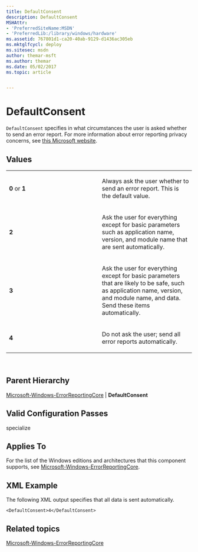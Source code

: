 ```yaml
---
title: DefaultConsent
description: DefaultConsent
MSHAttr:
- 'PreferredSiteName:MSDN'
- 'PreferredLib:/library/windows/hardware'
ms.assetid: 767801d1-ca20-40ab-9129-d1436ac305eb
ms.mktglfcycl: deploy
ms.sitesec: msdn
author: themar-msft
ms.author: themar
ms.date: 05/02/2017
ms.topic: article


---
```


# DefaultConsent


`DefaultConsent` specifies in what circumstances the user is asked whether to send an error report. For more information about error reporting privacy concerns, see [this Microsoft website](http://go.microsoft.com/fwlink/?linkid=50163).

## Values


<table>
<colgroup>
<col width="50%" />
<col width="50%" />
</colgroup>
<tbody>
<tr class="odd">
<td><p><strong>0</strong> or <strong>1</strong></p></td>
<td><p>Always ask the user whether to send an error report. This is the default value.</p></td>
</tr>
<tr class="even">
<td><p><strong>2</strong></p></td>
<td><p>Ask the user for everything except for basic parameters such as application name, version, and module name that are sent automatically.</p></td>
</tr>
<tr class="odd">
<td><p><strong>3</strong></p></td>
<td><p>Ask the user for everything except for basic parameters that are likely to be safe, such as application name, version, and module name, and data. Send these items automatically.</p></td>
</tr>
<tr class="even">
<td><p><strong>4</strong></p></td>
<td><p>Do not ask the user; send all error reports automatically.</p></td>
</tr>
</tbody>
</table>

 

## Parent Hierarchy


[Microsoft-Windows-ErrorReportingCore](microsoft-windows-errorreportingcore.md) | **DefaultConsent**

## Valid Configuration Passes


specialize

## Applies To


For the list of the Windows editions and architectures that this component supports, see [Microsoft-Windows-ErrorReportingCore](microsoft-windows-errorreportingcore.md).

## XML Example


The following XML output specifies that all data is sent automatically.

```
<DefaultConsent>4</DefaultConsent>
```

## Related topics


[Microsoft-Windows-ErrorReportingCore](microsoft-windows-errorreportingcore.md)

 

 







